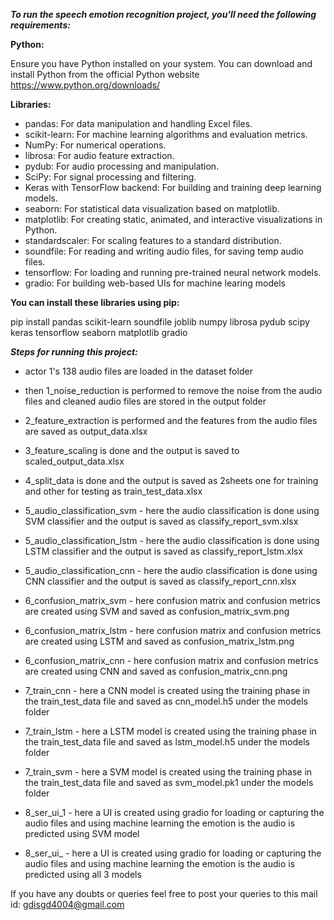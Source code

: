 ﻿***To run the speech emotion recognition project, you'll need the following requirements:***

**Python:**

Ensure you have Python installed on your system. You can download and install Python from the official Python website https://www.python.org/downloads/

**Libraries:**

- pandas: For data manipulation and handling Excel files.
- scikit-learn: For machine learning algorithms and evaluation metrics.
- NumPy: For numerical operations.
- librosa: For audio feature extraction.
- pydub: For audio processing and manipulation.
- SciPy: For signal processing and filtering.
- Keras with TensorFlow backend: For building and training deep learning models.
- seaborn: For statistical data visualization based on matplotlib.
- matplotlib: For creating static, animated, and interactive visualizations in Python.
- standardscaler: For scaling features to a standard distribution.
- soundfile: For reading and writing audio files, for saving temp audio files.
- tensorflow: For loading and running pre-trained neural network models.
- gradio: For building web-based UIs for machine learing models

**You can install these libraries using pip:**

pip install pandas scikit-learn soundfile joblib numpy librosa pydub scipy keras tensorflow seaborn matplotlib gradio 


***Steps for running this project:***

- actor 1's 138 audio files are loaded in the dataset folder

- then 1_noise_reduction is performed to remove the noise from the audio files and cleaned audio files are stored in the output folder

- 2_feature_extraction is performed and the features from the audio files are saved as output_data.xlsx

- 3_feature_scaling is done and the output is saved to scaled_output_data.xlsx

- 4_split_data is done and the output is saved as 2sheets one for training and other for testing as train_test_data.xlsx

- 5_audio_classification_svm - here the audio classification is done using SVM classifier and the output is saved as classify_report_svm.xlsx

- 5_audio_classification_lstm - here the audio classification is done using LSTM classifier and the output is saved as classify_report_lstm.xlsx

- 5_audio_classification_cnn - here the audio classification is done using CNN classifier and the output is saved as classify_report_cnn.xlsx

- 6_confusion_matrix_svm - here confusion matrix and confusion metrics are created using SVM and saved as confusion_matrix_svm.png

- 6_confusion_matrix_lstm - here confusion matrix and confusion metrics are created using LSTM and saved as confusion_matrix_lstm.png

- 6_confusion_matrix_cnn - here confusion matrix and confusion metrics are created using CNN and saved as confusion_matrix_cnn.png

- 7_train_cnn - here a CNN model is created using the training phase in the train_test_data file and saved as cnn_model.h5 under the models folder

- 7_train_lstm - here a LSTM model is created using the training phase in the train_test_data file and saved as lstm_model.h5 under the models folder

- 7_train_svm - here a SVM model is created using the training phase in the train_test_data file and saved as svm_model.pk1 under the models folder

- 8_ser_ui_1 - here a UI is created using gradio for loading or capturing the audio files and using machine learning the emotion is the audio is predicted using SVM model

- 8_ser_ui_ - here a UI is created using gradio for loading or capturing the audio files and using machine learning the emotion is the audio is predicted using all 3 models


If you have any doubts or queries feel free to post your queries to this mail id: gdisgd4004@gmail.com
